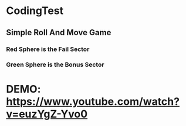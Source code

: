 # CodingTest
## Simple Roll And Move Game
### Red Sphere is the Fail Sector
### Green Sphere is the Bonus Sector
# DEMO: https://www.youtube.com/watch?v=euzYgZ-Yvo0